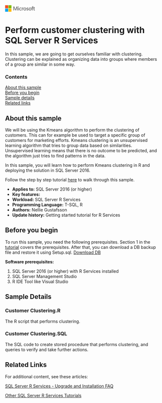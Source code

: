 ![](./media/solutions-microsoft-logo-small.png)
# Perform customer clustering with SQL Server R Services

In this sample, we are going to get ourselves familiar with clustering. 
Clustering can be explained as organizing data into groups where members of a group are similar in some way.

### Contents

[About this sample](#about-this-sample)<br/>
[Before you begin](#before-you-begin)<br/>
[Sample details](#sample-details)<br/>
[Related links](#related-links)<br/>


<a name=about-this-sample></a>

## About this sample

We will be using the Kmeans algorithm to perform the clustering of customers. This can for example be used to target a specific group of customers for marketing efforts. 
Kmeans clustering is an unsupervised learning algorithm that tries to group data based on similarities. Unsupervised learning means that there is no outcome to be predicted, and the algorithm just tries to find patterns in the data.

In this sample, you will learn how to perform Kmeans clustering in R and deploying the solution in SQL Server 2016.

Follow the step by step tutorial [here](https://www.microsoft.com/en-us/sql-server/developer-get-started/rclustering) to walk through this sample.

<!-- Delete the ones that don't apply -->
- **Applies to:** SQL Server 2016 (or higher)
- **Key features:**
- **Workload:** SQL Server R Services
- **Programming Language:** T-SQL, R
- **Authors:** Nellie Gustafsson
- **Update history:** Getting started tutorial for R Services

<a name=before-you-begin></a>

## Before you begin

To run this sample, you need the following prerequisites.
Section 1 in the [tutorial](https://www.microsoft.com/en-us/sql-server/developer-get-started/rclustering) covers the prerequisites.
After that, you can download a DB backup file and restore it using Setup.sql. [Download DB](https://sqlchoice.blob.core.windows.net/sqlchoice/static/tpcxbb_1gb.bak)

**Software prerequisites:**

<!-- Examples -->
1. SQL Server 2016 (or higher) with R Services installed
2. SQL Server Management Studio
3. R IDE Tool like Visual Studio


<a name=sample-details></a>
## Sample Details

### Customer Clustering.R

The R script that performs clustering.

### Customer Clustering.SQL

The SQL code to create stored procedure that performs clustering, and queries to verify and take further actions.


<a name=related-links></a>

## Related Links
<!-- Links to more articles. Remember to delete "en-us" from the link path. -->

For additional content, see these articles:

[SQL Server R Services - Upgrade and Installation FAQ](https://msdn.microsoft.com/en-us/library/mt653951.aspx)

[Other SQL Server R Services Tutorials](https://msdn.microsoft.com/en-us/library/mt591993.aspx)